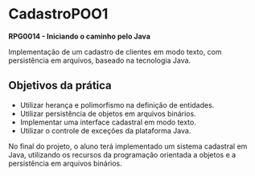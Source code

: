 # CadastroPOO1

**RPG0014 - Iniciando o caminho pelo Java**

Implementação de um cadastro de clientes em modo texto, com persistência em arquivos, baseado na tecnologia Java.

## Objetivos da prática

- Utilizar herança e polimorfismo na definição de entidades.
- Utilizar persistência de objetos em arquivos binários.
- Implementar uma interface cadastral em modo texto.
- Utilizar o controle de exceções da plataforma Java.

No final do projeto, o aluno terá implementado um sistema cadastral em Java, utilizando os recursos da programação orientada a objetos e a persistência em arquivos binários.
